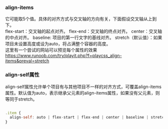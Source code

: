 ### align-items   
它可能取5个值。具体的对齐方式与交叉轴的方向有关，下面假设交叉轴从上到下。   
flex-start：交叉轴的起点对齐。
flex-end：交叉轴的终点对齐。
center：交叉轴的中点对齐。
baseline: 项目的第一行文字的基线对齐。
stretch（默认值）：如果项目未设置高度或设为auto，将占满整个容器的高度。   
这里有一个尝试的网站可以预览每个属性的效果   
https://www.runoob.com/try/playit.php?f=playcss_align-items&preval=stretch      
### align-self属性   
align-self属性允许单个项目有与其他项目不一样的对齐方式，可覆盖align-items属性。默认值为auto，表示继承父元素的align-items属性，如果没有父元素，则等同于stretch。   
```javascript   

.item {
  align-self: auto | flex-start | flex-end | center | baseline | stretch;
}   
```   

